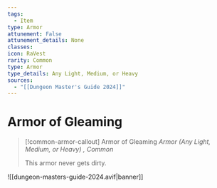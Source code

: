 ```yaml
---
tags:
  - Item
type: Armor
attunement: False
attunement_details: None
classes:
icon: RaVest
rarity: Common
type: Armor
type_details: Any Light, Medium, or Heavy
sources: 
  - "[[Dungeon Master's Guide 2024]]"
---
```

# Armor of Gleaming
>[!common-armor-callout] Armor of Gleaming
>_Armor (Any Light, Medium, or Heavy) , Common_
>
>This armor never gets dirty.
>


![[dungeon-masters-guide-2024.avif|banner]]
